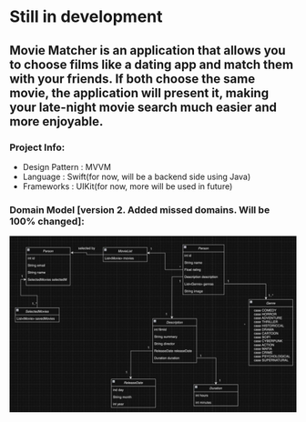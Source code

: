 # Still in development
## Movie Matcher is an application that allows you to choose films like a dating app and match them with your friends. If both choose the same movie, the application will present it, making your late-night movie search much easier and more enjoyable.

### Project Info:
- Design Pattern : MVVM
- Language : Swift(for now, will be a backend side using Java)
- Frameworks : UIKit(for now, more will be used in future)

### Domain Model [version 2. Added missed domains. Will be 100% changed]: 
![Domain](<FilmMatcher/images/domain-model.jpeg>)